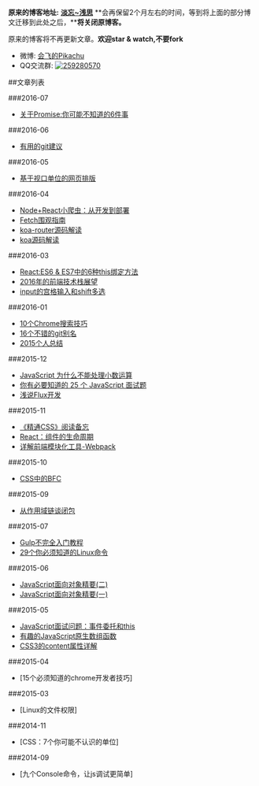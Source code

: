 **原来的博客地址:** [**淡忘~浅思**](http://www.ido321.com/) **会再保留2个月左右的时间，等到将上面的部分博文迁移到此处之后，****将关闭原博客。**

原来的博客将不再更新文章。**欢迎star & watch,不要fork**

* 微博: <a href='http://weibo.com/rebgin' target='_blank'>会飞的Pikachu</a>
* QQ交流群: [![259280570](http://pub.idqqimg.com/wpa/images/group.png)](http://shang.qq.com/wpa/qunwpa?idkey=457dead858ccbda1b670f91229e334695619cb9f891b433301ac3dd780d1ecaa)

##文章列表

###2016-07
 * [关于Promise:你可能不知道的6件事](https://github.com/dwqs/blog/issues/1)
 
###2016-06
 * [有用的git建议](https://github.com/dwqs/blog/issues/4)
 
###2016-05
 * [基于视口单位的网页排版](https://github.com/dwqs/blog/issues/5)
 
###2016-04
 * [Node+React小爬虫：从开发到部署](https://github.com/dwqs/blog/issues/6)
 * [Fetch围观指南](https://github.com/dwqs/blog/issues/7)
 * [koa-router源码解读](https://github.com/dwqs/blog/issues/8)
 * [koa源码解读](https://github.com/dwqs/blog/issues/9)

###2016-03
 * [React:ES6 & ES7中的6种this绑定方法](https://github.com/dwqs/blog/issues/10)
 * [2016年的前端技术栈展望](https://github.com/dwqs/blog/issues/11)
 * [input的宫格输入和shift多选](https://github.com/dwqs/blog/issues/12)
 
###2016-01
 * [10个Chrome搜索技巧](https://github.com/dwqs/blog/issues/2)
 * [16个不错的git别名](https://github.com/dwqs/blog/issues/3)
 * [2015个人总结](https://github.com/dwqs/blog/issues/13)
 
###2015-12
 * [JavaScript 为什么不能处理小数运算](https://github.com/dwqs/blog/issues/16)
 * [你有必要知道的 25 个 JavaScript 面试题](https://github.com/dwqs/blog/issues/17)
 * [浅说Flux开发](https://github.com/dwqs/blog/issues/14)
 
###2015-11
 * [《精通CSS》阅读备忘](https://github.com/dwqs/blog/issues/20)
 * [React：组件的生命周期](https://github.com/dwqs/blog/issues/15)
 * [详解前端模块化工具-Webpack](https://github.com/dwqs/blog/issues/21)
 
###2015-10
 * [CSS中的BFC](https://github.com/dwqs/blog/issues/22)
 
###2015-09
 * [从作用域链谈闭包](https://github.com/dwqs/blog/issues/18)
 
###2015-07
 * [Gulp不完全入门教程](https://github.com/dwqs/blog/issues/23)
 * [29个你必须知道的Linux命令](https://github.com/dwqs/blog/issues/24)

###2015-06
 * [JavaScript面向对象精要(二)](https://github.com/dwqs/blog/issues/25)
 * [JavaScript面向对象精要(一)](https://github.com/dwqs/blog/issues/26)
 
 
###2015-05 
 * [JavaScript面试问题：事件委托和this](https://github.com/dwqs/blog/issues/19)
 * [有趣的JavaScript原生数组函数](https://github.com/dwqs/blog/issues/27)
 * [CSS3的content属性详解](https://github.com/dwqs/blog/issues/28)

###2015-04
 * [15个必须知道的chrome开发者技巧]

###2015-03
 * [Linux的文件权限]
 
###2014-11
 * [CSS：7个你可能不认识的单位]

###2014-09
 * [九个Console命令，让js调试更简单]



